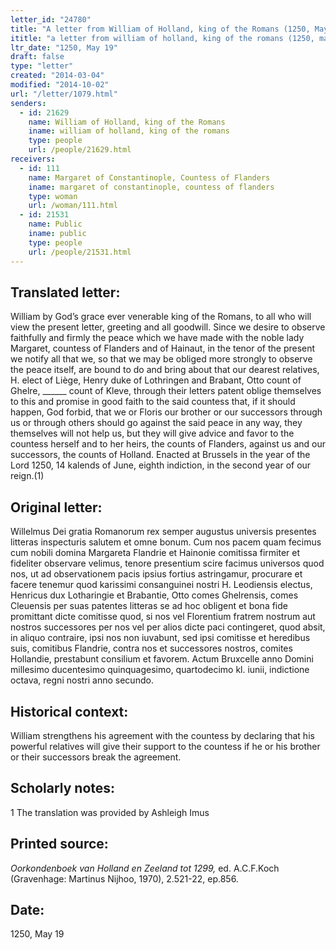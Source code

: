 ```yaml
---
letter_id: "24780"
title: "A letter from William of Holland, king of the Romans (1250, May 19)"
ititle: "a letter from william of holland, king of the romans (1250, may 19)"
ltr_date: "1250, May 19"
draft: false
type: "letter"
created: "2014-03-04"
modified: "2014-10-02"
url: "/letter/1079.html"
senders:
  - id: 21629
    name: William of Holland, king of the Romans
    iname: william of holland, king of the romans
    type: people
    url: /people/21629.html
receivers:
  - id: 111
    name: Margaret of Constantinople, Countess of Flanders
    iname: margaret of constantinople, countess of flanders
    type: woman
    url: /woman/111.html
  - id: 21531
    name: Public
    iname: public
    type: people
    url: /people/21531.html
---
```

<h2> Translated letter:</h2>William by God’s grace ever venerable king of the Romans, to all who will view the present letter, greeting and all goodwill.
	Since we desire to observe faithfully and firmly the peace which we have made with the noble lady Margaret, countess of Flanders and of Hainaut, in the tenor of the present we notify all that we, so that we may be obliged more strongly to observe the peace itself, are bound to do and bring about that our dearest relatives, H. elect of Liège, Henry duke of Lothringen and Brabant, Otto count of Ghelre, ______ count of Kleve, through their letters patent oblige themselves to this and promise in good faith to the said countess that, if it should happen, God forbid, that we or Floris our brother or our successors through us or through others should go against the said peace in any way, they themselves will not help us, but they will give advice and favor to the countess herself and to her heirs, the counts of Flanders, against us and our successors, the counts of Holland.
	Enacted at Brussels in the year of the Lord 1250, 14 kalends of June, eighth indiction, in the second year of our reign.(1)
<h2 class="mt-4"> Original letter:</h2>Willelmus Dei gratia Romanorum rex semper augustus universis presentes litteras inspecturis salutem et omne bonum.
Cum nos pacem quam fecimus cum nobili domina Margareta Flandrie et Hainonie comitissa firmiter et fideliter observare velimus, tenore presentium scire facimus universos quod nos, ut ad observationem pacis ipsius fortius astringamur, procurare et facere tenemur quod karissimi consanguinei nostri H. Leodiensis electus, Henricus dux Lotharingie et Brabantie,  Otto comes Ghelrensis, comes Cleuensis per suas patentes litteras se ad hoc obligent et bona fide promittant dicte comitisse quod, si nos vel Florentium fratrem nostrum aut nostros successores per nos vel per alios dicte paci contingeret, quod absit, in aliquo contraire, ipsi nos non iuvabunt, sed ipsi comitisse et heredibus suis, comitibus Flandrie, contra nos et successores nostros, comites Hollandie, prestabunt consilium et favorem.
Actum Bruxcelle anno Domini millesimo ducentesimo quinquagesimo, quartodecimo kl. iunii, indictione octava, regni nostri anno secundo.
<h2 class="mt-4"> Historical context:</h2>William strengthens his agreement with the countess by declaring that his powerful relatives will give their support to the countess if he or his brother or their successors break the agreement.
<h2 class="mt-4"> Scholarly notes:</h2>1 The translation was provided by Ashleigh Imus
<h2 class="mt-4"> Printed source:</h2><p><em>Oorkondenboek van Holland en Zeeland tot 1299,</em> ed. A.C.F.Koch (Gravenhage: Martinus Nijhoo, 1970), 2.521-22, ep.856.</p><h2 class="mt-4"> Date:</h2>1250, May 19